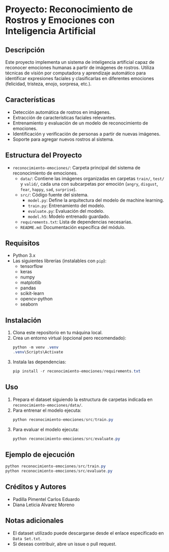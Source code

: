 # Proyecto: Reconocimiento de Rostros y Emociones con Inteligencia Artificial

## Descripción

Este proyecto implementa un sistema de inteligencia artificial capaz de reconocer emociones humanas a partir de imágenes de rostros. Utiliza técnicas de visión por computadora y aprendizaje automático para identificar expresiones faciales y clasificarlas en diferentes emociones (felicidad, tristeza, enojo, sorpresa, etc.).

## Características

- Detección automática de rostros en imágenes.
- Extracción de características faciales relevantes.
- Entrenamiento y evaluación de un modelo de reconocimiento de emociones.
- Identificación y verificación de personas a partir de nuevas imágenes.
- Soporte para agregar nuevos rostros al sistema.

## Estructura del Proyecto

- `reconocimiento-emociones/`: Carpeta principal del sistema de reconocimiento de emociones.
  - `data/`: Contiene las imágenes organizadas en carpetas `train/`, `test/` y `valid/`, cada una con subcarpetas por emoción (`angry`, `disgust`, `fear`, `happy`, `sad`, `surprise`).
  - `src/`: Código fuente del sistema.
    - `model.py`: Define la arquitectura del modelo de machine learning.
    - `train.py`: Entrenamiento del modelo.
    - `evaluate.py`: Evaluación del modelo.
    - `model.h5`: Modelo entrenado guardado.
  - `requirements.txt`: Lista de dependencias necesarias.
  - `README.md`: Documentación específica del módulo.

## Requisitos

- Python 3.x
- Las siguientes librerías (instalables con `pip`):
  - tensorflow
  - keras
  - numpy
  - matplotlib
  - pandas
  - scikit-learn
  - opencv-python
  - seaborn

## Instalación

1. Clona este repositorio en tu máquina local.
2. Crea un entorno virtual (opcional pero recomendado):
   ```powershell
   python -m venv .venv
   .venv\Scripts\Activate
   ```
3. Instala las dependencias:
   ```powershell
   pip install -r reconocimiento-emociones/requirements.txt
   ```

## Uso

1. Prepara el dataset siguiendo la estructura de carpetas indicada en `reconocimiento-emociones/data/`.
2. Para entrenar el modelo ejecuta:
   ```powershell
   python reconocimiento-emociones/src/train.py
   ```
3. Para evaluar el modelo ejecuta:
   ```powershell
   python reconocimiento-emociones/src/evaluate.py
   ```

## Ejemplo de ejecución

```powershell
python reconocimiento-emociones/src/train.py
python reconocimiento-emociones/src/evaluate.py
```

## Créditos y Autores

- Padilla Pimentel Carlos Eduardo
- Diana Leticia Alvarez Moreno

## Notas adicionales

- El dataset utilizado puede descargarse desde el enlace especificado en `Data Set.txt`.
- Si deseas contribuir, abre un issue o pull request.
